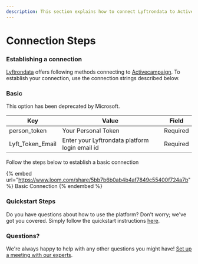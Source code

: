 ```yaml
---
description: This section explains how to connect Lyftrondata to Activecampaign.
---
```


# Connection Steps

### Establishing a connection

[Lyftrondata](https://www.lyftrondata.com) offers following methods connecting to [Activecampaign](https://www.lyftrondata.com/integration/marketing-analytics/active-campaign/). To establish your connection, use the connection strings described below.

### Basic

This option has been deprecated by Microsoft.

| Key                | Value                                          | Field    |
| ------------------ | ---------------------------------------------- | -------- |
| person\_token      | Your Personal Token                            | Required |
| Lyft\_Token\_Email | Enter your Lyftrondata platform login email id | Required |

Follow the steps below to establish a basic connection

{% embed url="https://www.loom.com/share/5bb7b6b0ab4b4af7849c55400f724a7b" %}
Basic Connection
{% endembed %}

### Quickstart Steps

Do you have questions about how to use the platform? Don't worry; we've got you covered. Simply follow the quickstart instructions [here](README.md).

### Questions? <a href="#questions" id="questions"></a>

We're always happy to help with any other questions you might have! [Set up a meeting with our experts](https://www.lyftrondata.com/book-a-meeting/).
